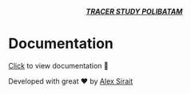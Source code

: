 <p align="center"><a href="https://tracer.polibatam.ac.id/" target="_blank"><i><b>TRACER STUDY POLIBATAM</b></i></a></p>

# Documentation

[Click](https://drive.google.com/file/d/1MLEGEeGMcXACNM1jjZHw2oBFkxMY63C6/view?usp=share_link) to view documentation 📄
<br>

Developed with great ❤️ by [Alex Sirait](https://alexsiraitnotes.vercel.app)
